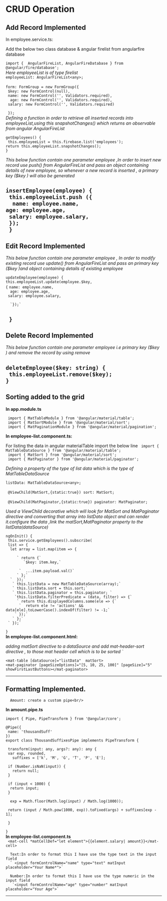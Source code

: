 # CRUD Operation


## Add Record Implemented
In  employee.service.ts:

Add the below two class database & angular firelist from angularfire database

`import {  AngularFireList, AngularFireDatabase } from @angular/fire/database';`<br/>
*Here employeeList is of type firelist*<br/>
 `employeeList: AngularFireList<any>;`<br/>  
 `form: FormGroup = new FormGroup({`<br/> 
   ` $key: new FormControl(null),`<br/> 
   ` name: new FormControl('', Validators.required),`<br/>
  `  age: new FormControl('', Validators.required),`<br/>
    ` salary: new FormControl('', Validators.required)`<br/>
   
   
 ` });`<br/>
   *Defining a function in order to retrieve all inserted records into employeeList,using this snapshotChanges() which returns an observable from angular AngularFireList* <br/>
   
  `getEmployees() {` <br/> 
   ` this.employeeList = this.firebase.list('employees');` <br/>
    `return this.employeeList.snapshotChanges();`<br/>
    `}`

 *This below function contain one parameter employee ,In order to insert new record use push() from AngularFireList and pass an object containing details of new employee, so whenever a new record is inserted , a primary key ($key ) will also be generated*
  
 `insertEmployee(employee) {`<br/>
     ` this.employeeList.push ({`<br/>
     `  name: employee.name,`   <br/>
    `age: employee.age,`<br/>
    ` salary: employee.salary,`<br/>
   ` });`<br/>
 ` }`
---
## Edit Record Implemented
*This below function contain one parameter employee , In order to modify existing record use update() from AngularFireList and pass an primary key ($key )and object containing details of existing employee*

`updateEmployee(employee) {`<br/>
     `this.employeeList.update(employee.$key,`<br/>
      `{`
    `name: employee.name,`<br/>
      `  age: employee.age,`<br/>
       ` salary: employee.salary,`<br/>
      
      `});`
 ` }`
---
## Delete Record Implemented 

*This below function contain one parameter employee i.e  primary key ($key ) and remove the record by using remove*

`deleteEmployee($key: string) {  `<br/>
   ` this.employeeList.remove($key);`<br/>
 `}`<br/>
---
## Sorting added to the grid


**In app.module.ts**

` import { MatTableModule } from '@angular/material/table';`<br/>
` import { MatSortModule } from '@angular/material/sort';`<br/>
` import { MatPaginationModule } from '@angular/material/pagination';`<br/>

**In employee-list.component.ts:**

 For listing the data in angular materialTable import the below line
` import { MatTableDataSource } from '@angular/material/table';`<br/>
` import { MatSort } from '@angular/material/sort';`<br/>
` import { MatPaginator } from '@angular/material/paginator';`<br/>

*Defining a property of the type of list data which is the type of MatTableDataSource*

`listData: MatTableDataSource<any>; `<br/>  
` @ViewChild(MatSort,{static:true}) sort: MatSort;` <br/>  
` @ViewChild(MatPaginator,{static:true}) paginator: MatPaginator;`<br/>

 *Used a ViewChild decorative which will look  for  MatSort and MatPaginator directive and converting that array into listData object and can render it.configure the data  ,link the matSort,MatPaginator property to the listData(dataSource)*<br/>

  `ngOnInit() {`<br/>
   ` this.service.getEmployees().subscribe(`<br/>
     ` list => {`<br/>
      `  let array = list.map(item => {`<br/>
         
         ` return {`
            `$key: item.key,`
            
          `  ...item.payload.val()`
         ` };` 
      `  });`
       ` this.listData = new MatTableDataSource(array);`
       ` this.listData.sort = this.sort;`
       ` this.listData.paginator = this.paginator; ` 
        `this.listData.filterPredicate = (data, filter) => {`
         ` return this.displayedColumns.some(ele => {`
          `  return ele != 'actions' && data[ele].toLowerCase().indexOf(filter) != -1;`
        ` });`
       ` };`
     ` });`
  `}`<br/>
**In employee-list.component.html:**

*adding matSort directive to a dataSource and add  mat-header-sort directive , to those mat header cell which is to be sorted `*

 `<mat-table [dataSource]="listData"  matSort>`<br/>
 `<mat-paginator [pageSizeOptions]="[5, 10, 25, 100]" [pageSize]="5" showFirstLastButtons></mat-paginator>`<br/>

---

## Formatting Implemented.
           

      Amount: create a custom pipe<br/>
**In amount.pipe.ts**

`import { Pipe, PipeTransform } from '@angular/core';`<br/>

`@Pipe({`<br/>
 ` name: 'thousandSuff'`<br/>
`})`<br/>
`export class ThousandSuffixesPipe implements PipeTransform {`<br/>

 ` transform(input: any, args?: any): any {`<br/>
    ` var exp, rounded,`<br/>
   `   suffixes = ['k', 'M', 'G', 'T', 'P', 'E'];`<br/>

   ` if (Number.isNaN(input)) {`<br/>
   `   return null;`<br/>
   ` }`<br/>

   ` if (input < 1000) {`<br/>
    `  return input;`<br/>
   ` }`

  `  exp = Math.floor(Math.log(input) / Math.log(1000));`<br/>

   ` return (input / Math.pow(1000, exp)).toFixed(args) + suffixes[exp - 1];`<br/>


` }`<br/>

`}`<br/>
**In employee-list.component.ts**<br/>
      ` <mat-cell *matCellDef="let element">{{element.salary| amount}}</mat-cell>`

      Text:In order to format this I have use the type text in the input field
      ` <input formControlName="name" type="text" matInput placeholder="Your Name*">`

      Number:In order to format this I have use the type numeric in the input field
       `<input formControlName="age" type="number" matInput placeholder="Your Age">`

---

